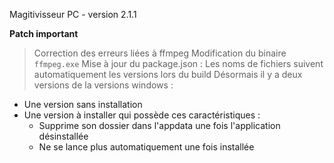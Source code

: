 Magitivisseur PC - version 2.1.1

**Patch important**

> Correction des erreurs liées à ffmpeg
> Modification du binaire `ffmpeg.exe`
> Mise à jour du package.json : Les noms de fichiers suivent automatiquement les versions lors du build
> Désormais il y a deux versions de la versions windows :
* Une version sans installation
* Une version à installer qui possède ces caractéristiques :
    - Supprime son dossier dans l'appdata une fois l'application désinstallée
    - Ne se lance plus automatiquement une fois installée